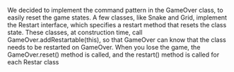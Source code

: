 We decided to implement the command pattern in the GameOver class, to easily reset the game states.
A few classes, like Snake and Grid, implement the Restart interface, which specifies a restart method that resets the class state.
These classes, at construction time, call GameOver.addRestartable(this), so that GameOver can know that the class needs to be restarted on GameOver.
When you lose the game, the GameOver.reset() method is called, and the restart() method is called for each Restar class
